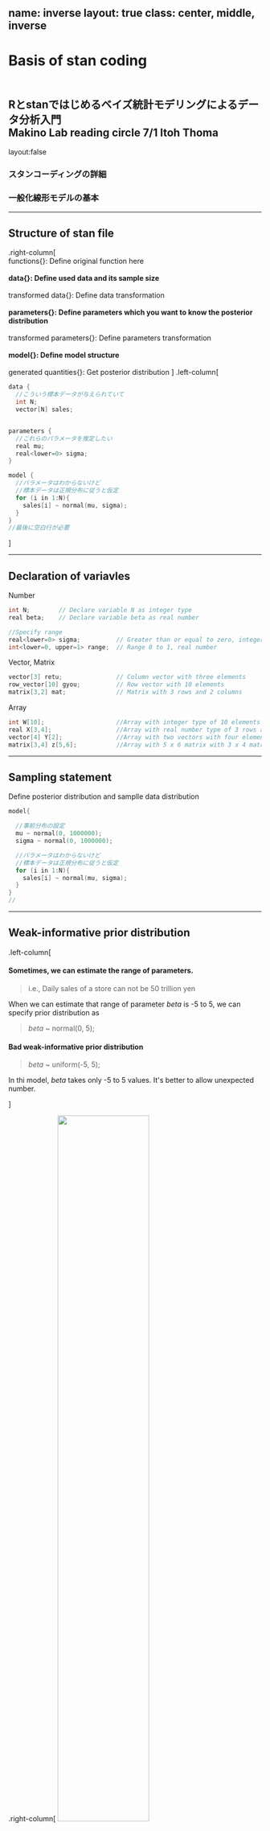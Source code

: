 name: inverse
layout: true
class: center, middle, inverse
---
# Basis of stan coding
<br>Rとstanではじめるベイズ統計モデリングによるデータ分析入門 
<br>Makino Lab reading circle  7/1 Itoh Thoma
---
layout:false
### スタンコーディングの詳細
### 一般化線形モデルの基本

---
## Structure of stan file
.right-column[
<br>
functions{}:  Define original function here
<br><br>
<b>data{}:  Define used data and its sample size</b>
<br><br>
transformed data{}:  Define data transformation
<br><br>
<b>parameters{}:  Define parameters which you want to know the posterior distribution</b>
<br><br>
transformed parameters{}: Define parameters transformation
<br><br>
<b>model{}: Define model structure</b>
<br><br>
generated quantities{}: Get posterior distribution
]
.left-column[
```cpp
data {
  //こういう標本データが与えられていて
  int N;   
  vector[N] sales;   


parameters {
  //これらのパラメータを推定したい
  real mu;      
  real<lower=0> sigma;    
}

model {
  //パラメータはわからないけど
  //標本データは正規分布に従うと仮定
  for (i in 1:N){
    sales[i] ~ normal(mu, sigma);
  }
}
//最後に空白行が必要
```
]

---
## Declaration of variavles

Number
```cpp
int N;        // Declare variable N as integer type  
real beta;    // Declare variable beta as real number

//Specify range
real<lower=0> sigma;          // Greater than or equal to zero, integer
int<lower=0, upper=1> range;  // Range 0 to 1, real number
```

Vector, Matrix 
```cpp
vector[3] retu;               // Column vector with three elements
row_vector[10] gyou;          // Row vector with 10 elements
matrix[3,2] mat;              // Matrix with 3 rows and 2 columns 
```

Array
```cpp
int W[10];                    //Array with integer type of 10 elements
real X[3,4];                  //Array with real number type of 3 rows and 4 columns
vector[4] Y[2];               //Array with two vectors with four elements
matrix[3,4] z[5,6];           //Array with 5 x 6 matrix with 3 x 4 matrix
```

---
## Sampling statement

<p>Define posterior distribution and samplle data distribution</P>
  
```cpp
model{

  //事前分布の設定
  mu ~ normal(0, 1000000);
  sigma ~ normal(0, 1000000);

  //パラメータはわからないけど
  //標本データは正規分布に従うと仮定
  for (i in 1:N){
    sales[i] ~ normal(mu, sigma);
  }
}
//

```

---
## Weak-informative prior distribution
.left-column[
#### Sometimes, we can estimate the range of parameters.
>i.e., Daily sales of a store can not be 50 trillion yen<br>

When we can estimate that range of parameter *beta* is -5 to 5, 
  we can specify prior distribution as 
  
>  *beta* ~ normal(0, 5); 
 
#### Bad weak-informative prior distribution

> *beta* ~ uniform(-5, 5);<br>

In thi model, *beta* takes only -5 to 5 values. It's better to allow unexpected number. 
  
]

.right-column[
 <img src = "./Beta_dnorm.png" width = 60%><br>
 <img src = "./dunif.png" width = 60%>
]

---
## Log-density additional statements
#### Other format of sampling statement in model block 

Likelihood function<br>
<img src="https://latex.codecogs.com/gif.latex?f(sales|\mu,&space;\sigma^2&space;)&space;=&space;\prod&space;_{i=1}^N&space;{Normal(sales|\mu,&space;\sigma^2)}" title="f(sales|\mu, \sigma^2 ) = \prod _{i=1}^N {Normal(sales|\mu, \sigma^2)}" />

```cpp
model{
  for (i in 1:N){
    sales[i] ~ normal(mu, sigma); //sampling statement
  }
}
```

Log likelihood is calculated as below<br>
<a href="https://www.codecogs.com/eqnedit.php?latex=\sum&space;_{i=1}^Nlog(Normal(sales|\mu,\sigma^2))" target="_blank"><img src="https://latex.codecogs.com/gif.latex?\sum&space;_{i=1}^Nlog(Normal(sales|\mu,\sigma^2))" title="\sum _{i=1}^Nlog(Normal(sales|\mu,\sigma^2))" /></a>

<a href="https://www.codecogs.com/eqnedit.php?latex=log(Normal(sales|\mu,\sigma^2))" target="_blank"><img src="https://latex.codecogs.com/gif.latex?log(Normal(sales|\mu,\sigma^2))" title="log(Normal(sales|\mu,\sigma^2))" /></a> is corresponds to `normal_lpdf(sales[i] | mu, sigma)`

```cpp
model{
  for (i in 1:N){
    target += normal_lpdf(sales[i] | mu, sigma); //Log-density additional statements
  }
}

```
---
## Evaluation of average difference and generated quantities block

#### Is there a difference in sales between Beer A and Beer B?

- #### Classic statistcs
  - Test using assumed distribution like t-distribution
 
- #### Bysian statistcs
  - Test using estimated distribution by MCMC
<br>

<img src = "./2-6-1-beer-ab.png" width = 60%>

---
## Evaluation of average difference and generated quantities block
#### Estimate posterior distribution of difference between average of two groups
<p>R: Data preparation</p>

```R
> file_beer_ab <- read.csv("2-6-1-beer-sales-ab.csv")
> head(file_beer_sales_ab)
   sales beer_name
1  87.47         A
2 103.67         A
3  83.29         A
4 131.91         A
5 106.59         A
6  83.59         A
```

```R
#Rscript
sales_a <- file_beer_ab$sales[1:100]
sales_b <- file_beer_ab$sales[101:200]

data_list_ab <- list(
  sales_a = sales_a,
  sales_b = sales_b,
  N = 100
)
```

---
## Evaluation of average difference and generated quantities block
#### Estimate posterior distribution of difference between average of two groups
<p>Stan Model preparation</p>
.left-column[

```cpp
data {
  int N;                
  vector[N] sales_a;     
  vector[N] sales_b;     
}

parameters {
//これらのパラメータを推定
  real mu_a;               
  real<lower=0> sigma_a;    
  real mu_b;               
  real<lower=0> sigma_b;  
}

model {
  sales_a ~ normal(mu_a, sigma_a);
  sales_b ~ normal(mu_b, sigma_b);
}

generated quantities {
 // ビールAとBの売り上げ平均の差
  real diff;               
  diff = mu_b - mu_a;
}
```
]

.right-column[
- Distribution of diff can be estimated from model of mu_a and mu_b

- Unlike mu and sigma, diff is not needed to estimate model

- Generated quantities{} is faster than model{}

- Non related paeameters to estimate model is proper to written in Generated quantities{}

]

---
## Evaluation of average difference and generated quantities block
#### Estimate posterior distribution of difference between average of two groups

<p>Rscript</p>

```R
# 乱数の生成
mcmc_result_6 <- stan(
  file = "2-6-5-difference-mean.stan", 
  data = data_list_ab,  
  seed = 1
)
```
結果

```
> print(mcmc_result, probs = c(0.025, 0.5, 0.975))
           mean se_mean   sd    2.5%     50%   97.5% n_eff Rhat
mu_a     102.22    0.03 1.84   98.64  102.22  105.90  4352    1
sigma_a   18.19    0.02 1.30   15.84   18.12   20.96  3742    1
mu_b     168.88    0.05 2.92  163.14  168.91  174.54  3627    1
sigma_b   29.11    0.03 2.09   25.37   28.96   33.63  4374    1
diff      66.66    0.05 3.50   59.84   66.67   73.44  4094    1
lp__    -719.42    0.03 1.45 -723.21 -719.07 -717.65  2249    1
```

---
## Evaluation of average difference and generated quantities block
#### Estimate posterior distribution of difference between average of two groups

###### 95% dysian credt section is 59.82 to 73.55
###### Difference between average of two groups has this much

<img src="./diff_dens.png">


---
## Generalized linear model (GLM)

- #### Basis of GLM
- #### Example of GLM
- #### Matrix expression of GLM

---
## Possibility distribution・Linear predictor・Link function
Responsible valiable:   Interested variable<br>
Explanatory valiable:   Variable that affect responsible variable<br>
Liear predictor:        Linear combination of explanatory variables<br>
Link function:          Function that connects linear predictor and responsible valiable<br>



```
Link function ( Responsible variables ) = Linear predictor
```


<a href="https://www.codecogs.com/eqnedit.php?latex=u_i&space;=&space;\beta_0&space;&plus;&space;\beta_1x_1&space;&plus;&space;\beta_1x_2" target="_blank"><img src="https://latex.codecogs.com/gif.latex?u_i&space;=&space;\beta_0&space;&plus;&space;\beta_1x_1&space;&plus;&space;\beta_1x_2" title="u_i = \beta_0 + \beta_1x_1 + \beta_1x_2" /></a>

<!-- section one -->
> In this case, link function is an identity function<br>
><a href="https://www.codecogs.com/eqnedit.php?latex=g(u_i)&space;=&space;u_i" target="_blank"><img src="https://latex.codecogs.com/gif.latex?g(u_i)&space;=&space;u_i" title="g(u_i) = u_i" /></a><br>
><img src="https://latex.codecogs.com/gif.latex?y_i&space;\sim&space;Normal(\mu_i,&space;\sigma^2&space;)" title="y_i \sim Normal(\mu_i, \sigma^2 )" /><br>
<br>
<br>
<!-- section two -->
<a href="https://www.codecogs.com/eqnedit.php?latex=log(u_i)&space;=&space;\beta_0&space;&plus;&space;\beta_1x_1&space;&plus;&space;\beta_1x_2" target="_blank"><img src="https://latex.codecogs.com/gif.latex?log(u_i)&space;=&space;\beta_0&space;&plus;&space;\beta_1x_1&space;&plus;&space;\beta_1x_2" title="log(u_i) = \beta_0 + \beta_1x_1 + \beta_1x_2" /></a>

>In this case, link function is log()<br>
><a href="https://www.codecogs.com/eqnedit.php?latex=sin()" target="_blank"><img src="https://latex.codecogs.com/gif.latex?sin()" title="sin()" /></a>
><img src="https://latex.codecogs.com/gif.latex?y_i&space;\sim&space;Normal(\mu_i,&space;\sigma^2&space;)" title="y_i \sim Normal(\mu_i, \sigma^2 )" /><br>

---

## Analysis of variance model

#### When explanatory variables are categorical data, dammy variables are used instead.

| Categorical　| Dammy |
| ---- | ---- |
|  Rainy      |  1  |
|  Sunny      |  0  |


#### If there are k categorical variables, k-1 dummy variables are needed
<img src="https://latex.codecogs.com/gif.latex?x_{i1}" title="x_{i1}" /> is dummy variable which takes 0 when rainy and takes 1 when sunny<br>
<img src="https://latex.codecogs.com/gif.latex?x_{i2}" title="x_{i2}" /> is dummy variable which takes 1 when rainy and takes 0 when sunny<br>
  
<img src="https://latex.codecogs.com/gif.latex?u_i&space;=&space;\beta_0&space;&plus;&space;\beta_1x_{i1}&space;&plus;&space;\beta_2x_{i2}" title="u_i = \beta_0 + \beta_1x_{i1} + \beta_2x_{i2}" /><br>
<img src="https://latex.codecogs.com/gif.latex?y_i&space;\sim&space;Normal(\mu_i,&space;\sigma^2&space;)" title="y_i \sim Normal(\mu_i, \sigma^2 )" /><br>

| Whether | <img src="https://latex.codecogs.com/gif.latex?u_i" title="u_i" /> |
| ---- | ---- |
|  Cloudy  | <a href="https://www.codecogs.com/eqnedit.php?latex=\beta_0" target="_blank"><img src="https://latex.codecogs.com/gif.latex?\beta_0" title="\beta_0" /></a>  |
|  Sunny      |  <a href="https://www.codecogs.com/eqnedit.php?latex=\beta_0&space;&plus;&space;\beta_1" target="_blank"><img src="https://latex.codecogs.com/gif.latex?\beta_0&space;&plus;&space;\beta_1" title="\beta_0 + \beta_1" /></a>  |
|  Rainy     |  <a href="https://www.codecogs.com/eqnedit.php?latex=\beta_0&space;&plus;&space;\beta_2" target="_blank"><img src="https://latex.codecogs.com/gif.latex?\beta_0&space;&plus;&space;\beta_2" title="\beta_0 + \beta_2" /></a>  |

#### Explanatory variables are categorical data, and possibility distribution is normal distribution.
#### Such a model is called Analysis of variance model 

---

## Normal linear model
#### Model that assuming a normal distribution<br> 
<img src = "thermo.png" width = 10%><br> 

<img src="https://latex.codecogs.com/gif.latex?x_{i1}" title="x_{i1}" /> is dummy variable which takes 0 when rainy and takes 1 when sunny<br>
<img src="https://latex.codecogs.com/gif.latex?x_{i2}" title="x_{i2}" /> is dummy variable which takes 1 when rainy and takes 0 when sunny<br>
<img src="https://latex.codecogs.com/gif.latex?x_{i3}" title="x_{i3}" /> is temperature data<br>
<!-- equarion -->
<img src="https://latex.codecogs.com/gif.latex?u_i&space;=&space;\beta_0&space;&plus;&space;\beta_1x_{i1}&space;&plus;&space;\beta_2x_{i2}&space;&plus;&space;\beta_3x_{i3}" title="u_i = \beta_0 + \beta_1x_{i1} + \beta_2x_{i2} + \beta_3x_{i3}" /><br>
<img src="https://latex.codecogs.com/gif.latex?y_i&space;\sim&space;Normal(\mu_i,&space;\sigma^2&space;)" title="y_i \sim Normal(\mu_i, \sigma^2 )" /><br>

 #### Model that have below properties is called normal linear model
 1. Multipe explanatory variables can be used to linear predictor with regardless of categorical or qualitative data
 2. Identity function is kink function
 3. Normal distribution is used as possibility distribution
 
---
 
## Poisson regression model
#### Model that assuming a poisson distribution
#### When responsible values takes integer that greater than 0, poisson distribution is often used. <br>
<img src = "fishes.png" width = 10%><br> 

<img src="https://latex.codecogs.com/gif.latex?log(\lambda&space;_i)&space;=&space;\beta_0&space;&plus;&space;\beta_1&space;x_{i1}&space;&plus;&space;\beta_2&space;x_{i2}&space;&plus;&space;\beta_3&space;x_{i3}" title="log(\lambda _i) = \beta_0 + \beta_1 x_{i1} + \beta_2 x_{i2} + \beta_3 x_{i3}" /><br>
<img src="https://latex.codecogs.com/gif.latex?y_i&space;\sim&space;\mathrm{Poiss}(\lambda&space;_i)" title="y_i \sim \mathrm{Poiss}(\lambda _i)" /><br>

Below is the same mean
<img src="https://latex.codecogs.com/gif.latex?\lambda&space;_i&space;=&space;\beta_0&space;&plus;\beta_1x_{i1}&space;&plus;&space;\beta_2x_{i2}&space;&plus;&space;\beta_3x_{i3}" title="\lambda _i = \beta_0 +\beta_1x_{i1} + \beta_2x_{i2} + \beta_3x_{i3}" /><br>
<img src="https://latex.codecogs.com/gif.latex?y_i\sim&space;\mathrm{Poiss}(\mathrm{exp}(\lambda_i))" title="y_i\sim \mathrm{Poiss}(\mathrm{exp}(\lambda_i))" />

#### Model that have below properties is called normal poisson regression model
 1. Multipe explanatory variables can be used to linear predictor with regardless of categorical or qualitative data
 2. Log function is link function
 3. Poisson distribution is used as possibility distribution

---
## Logistic regression model
#### Model that assuming a binomial distribution
#### When responsible values are binary random variable, binomial distribution is often used. <br>
<img src = "cointoss.png" width = 10%><br> 

<img src="https://latex.codecogs.com/gif.latex?\mathrm{logit(p_i)}&space;=&space;\beta_0&space;&plus;&space;\beta_1x_{i1}&space;&plus;&space;\beta_2x_{i2}" title="\mathrm{logit(p_i)} = \beta_0 + \beta_1x_{i1} + \beta_2x_{i2}" /><br>
<img src="https://latex.codecogs.com/gif.latex?y_i\sim&space;\mathrm{Binom}(10,&space;p_i)" title="y_i\sim \mathrm{Binom}(10, p_i)" /><br>

Link function is logit function | reverse function of logistic function<br>
<img src="https://latex.codecogs.com/gif.latex?\mathrm{logistic}(x)&space;=&space;\frac{1}{1&space;&plus;&space;\mathrm{exp}(-x)}" title="\mathrm{logistic}(x) = \frac{1}{1 + \mathrm{exp}(-x)}" /><br>

Because logistic finction takes 0 to 1, it's useful to express possibility<br>

#### Model that have below properties is called logistic regression model
 1. Multipe explanatory variables can be used to linear predictor with regardless of categorical or qualitative data
 2. Logit function is link function
 3. Binomial distribution is used as possibility distribution


---
## Matrix expression of GLM
#### Poisson regression 
<img src="https://latex.codecogs.com/gif.latex?log(\lambda&space;_i)&space;=&space;\beta_0&space;&plus;&space;\beta_1x_{i1}&space;&plus;&space;\beta_2x_{i2}&space;&plus;&space;.&space;.&space;.&space;&plus;&space;\beta_jx_{ij}&space;.&space;.&space;.&space;&plus;&space;\beta_Jx_{iJ}" title="log(\lambda _i) = \beta_0 + \beta_1x_{i1} + \beta_2x_{i2} + . . . + \beta_jx_{ij} . . . + \beta_Jx_{iJ}" /><br>
#### This can be described as followed
<img src="https://latex.codecogs.com/gif.latex?log(\lambda&space;_i)&space;=&space;\sum&space;_{j=0}^J\beta_jx_{ij}" title="log(\lambda _i) = \sum _{j=0}^J\beta_jx_{ij}" /><br>

<b>Little complex expression ...</b> 

#### By using matrix, linear predictor can be described as followed
<img src="https://latex.codecogs.com/gif.latex?x_i\beta&space;=&space;\begin{bmatrix}&space;1&space;&&space;x_{i1}&space;&&space;x_{i2}&space;&&space;x_{i3}&space;\end{bmatrix}\begin{bmatrix}&space;\beta_0\\&space;\beta_1\\&space;\beta_2\\&space;\beta_3\\&space;\end{bmatrix}&space;=&space;\beta_0&space;&plus;&space;\beta_1x_{i1}&space;&plus;&space;\beta_2x_{i2}&space;&plus;&space;\beta_3x_{i3}" title="x_i\beta = \begin{bmatrix} 1 & x_{i1} & x_{i2} & x_{i3} \end{bmatrix}\begin{bmatrix} \beta_0\\ \beta_1\\ \beta_2\\ \beta_3\\ \end{bmatrix} = \beta_0 + \beta_1x_{i1} + \beta_2x_{i2} + \beta_3x_{i3}" />

<img src="https://latex.codecogs.com/gif.latex?\lambda&space;_i&space;=&space;x_i\beta" title="\lambda _i = x_i\beta" />
<img src="https://latex.codecogs.com/gif.latex?\mathrm{y_i&space;}\sim&space;\mathrm{Poiss}(\mathrm{exp}(\lambda_i)))" title="\mathrm{y_i }\sim \mathrm{Poiss}(\mathrm{exp}(\lambda_i)))" /><br>
<b>Became quit simpler now</b>




---

<img src="https://latex.codecogs.com/gif.latex?logit(p)&space;=&space;log[\frac{p}{1-p}]" title="logit(p) = log[\frac{p}{1-p}]" /><br>
<img src = "logistic.png" width= 60%>

---


